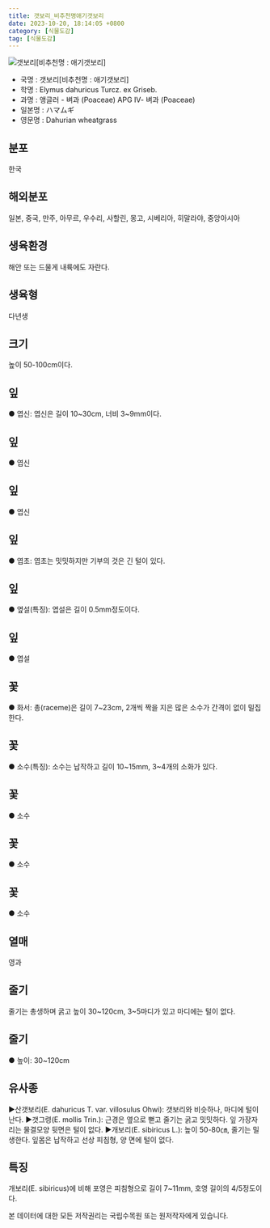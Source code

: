```yaml
---
title: 갯보리_비추천명애기갯보리
date: 2023-10-20, 18:14:05 +0800
category: [식물도감]
tag: [식물도감]
---
```




![갯보리[비추천명 : 애기갯보리]](http://www.nature.go.kr/fileUpload/plants/basic/Gramineae/Elymus/14435/1_th2.JPG)
- 국명 : 갯보리[비추천명 : 애기갯보리]
- 학명 : Elymus dahuricus Turcz. ex Griseb.
- 과명 : 앵글러 - 벼과 (Poaceae) APG Ⅳ- 벼과 (Poaceae)
- 일본명 : ハマムギ
- 영문명 : Dahurian wheatgrass


## 분포
한국
## 해외분포
일본, 중국, 만주, 아무르, 우수리, 사할린, 몽고, 시베리아, 히말라야, 중앙아시아
## 생육환경
해안 또는 드물게 내륙에도 자란다.
## 생육형
다년생
## 크기
높이 50-100cm이다.
## 잎
● 엽신: 엽신은 길이 10~30cm, 너비 3~9mm이다.
## 잎
● 엽신
## 잎
● 엽신
## 잎
● 엽초: 엽초는 밋밋하지만 기부의 것은 긴 털이 있다.
## 잎
● 옆설(특징): 엽설은 길이 0.5mm정도이다.
## 잎
● 엽설
## 꽃
● 화서: 총(raceme)은 길이 7~23cm, 2개씩 짝을 지은 많은 소수가 간격이 없이 밀집한다.
## 꽃
● 소수(특징): 소수는 납작하고 길이 10~15mm, 3~4개의 소화가 있다.
## 꽃
● 소수
## 꽃
● 소수
## 꽃
● 소수
## 열매
영과
## 줄기
줄기는 총생하며 굵고 높이 30~120cm, 3~5마디가 있고 마디에는 털이 없다.
## 줄기
● 높이: 30~120cm
## 유사종
▶산갯보리(E. dahuricus T. var. villosulus Ohwi): 갯보리와 비슷하나, 마디에 털이 난다. ▶갯그령(E. mollis Trin.): 근경은 옆으로 뻗고 줄기는 굵고 밋밋하다. 잎 가장자리는 물결모양 뒷면은 털이 없다.▶개보리(E. sibiricus L.): 높이 50-80㎝, 줄기는 밀생한다. 잎몸은 납작하고 선상 피침형, 양 면에 털이 없다.
## 특징
개보리(E. sibiricus)에 비해 포영은 피침형으로 길이 7~11mm, 호영 길이의 4/5정도이다.






본 데이터에 대한 모든 저작권리는 국립수목원 또는 원저작자에게 있습니다.
